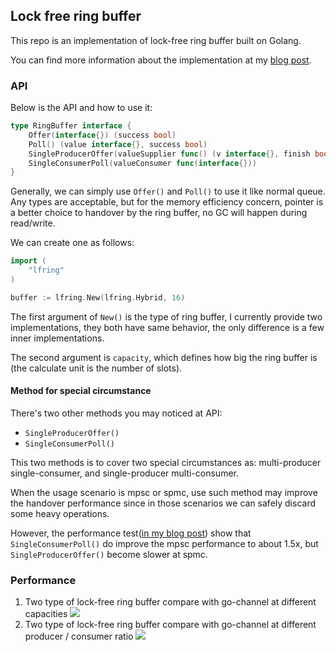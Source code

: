 ## Lock free ring buffer
This repo is an implementation of lock-free ring buffer built on Golang.

You can find more information about the implementation at my [blog post](https://lenshood.github.io/2021/04/19/lock-free-ring-buffer/#more).

### API
Below is the API and how to use it:
```go
type RingBuffer interface {
    Offer(interface{}) (success bool)
    Poll() (value interface{}, success bool)
    SingleProducerOffer(valueSupplier func() (v interface{}, finish bool))
    SingleConsumerPoll(valueConsumer func(interface{}))
}
```
Generally, we can simply use `Offer()` and `Poll()` to use it like normal queue. Any types are acceptable, but for the memory efficiency concern, pointer is a better choice to handover by the ring buffer, no GC will happen during read/write.

We can create one as follows:
```go
import (
    "lfring"
)

buffer := lfring.New(lfring.Hybrid, 16)
```

The first argument of `New()` is the type of ring buffer, I currently provide two implementations, they both have same behavior, the only difference is a few inner implementations.

The second argument is `capacity`, which defines how big the ring buffer is (the calculate unit is the number of slots).

#### Method for special circumstance
There's two other methods you may noticed at API:
- `SingleProducerOffer()`
- `SingleConsumerPoll()`

This two methods is to cover two special circumstances as: multi-producer single-consumer, and single-producer multi-consumer.

When the usage scenario is mpsc or spmc, use such method may improve the handover performance since in those scenarios we can safely discard some heavy operations.

However, the performance test([in my blog post](https://lenshood.github.io/2021/04/19/lock-free-ring-buffer/#more)) show that `SingleConsumerPoll()` do improve the mpsc performance to about 1.5x, but `SingleProducerOffer()` become slower at spmc.

### Performance
1. Two type of lock-free ring buffer compare with go-channel at different capacities
![](https://lenshood.github.io/2021/04/19/lock-free-ring-buffer/5.png)
2. Two type of lock-free ring buffer compare with go-channel at different producer / consumer ratio
![](https://lenshood.github.io/2021/04/19/lock-free-ring-buffer/6.png)